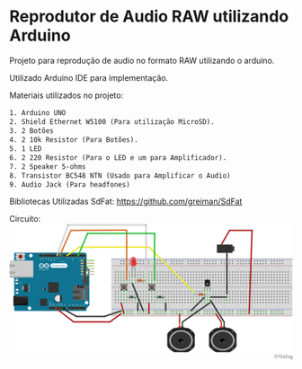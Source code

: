 # Reprodutor de Audio RAW utilizando Arduino

Projeto para reprodução de audio no formato RAW utilizando o arduino.

Utilizado Arduino IDE para implementação.

Materiais utilizados no projeto:
  
    1. Arduino UNO
    2. Shield Ethernet W5100 (Para utilização MicroSD).
    3. 2 Botões 
    4. 2 10k Resistor (Para Botões).
    5. 1 LED
    6. 2 220 Resistor (Para o LED e um para Amplificador).
    7. 2 Speaker 5-ohms
    8. Transistor BC548 NTN (Usado para Amplificar o Audio)
    9. Audio Jack (Para headfones)

Bibliotecas Utilizadas
  SdFat: https://github.com/greiman/SdFat
  
Circuito:
  ![alt tag](https://github.com/felipeeths/Arduino-Audio-Player/blob/master/Circuito.png)
